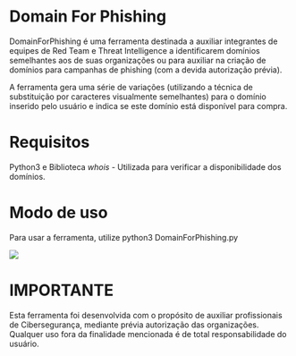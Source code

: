 <div>
  <h1>Domain For Phishing</h1>
  <p>DomainForPhishing é uma ferramenta destinada a auxiliar integrantes de equipes de Red Team e Threat Intelligence a identificarem domínios semelhantes aos de suas organizações ou para auxiliar na criação de domínios para campanhas de phishing (com a devida autorização prévia).</p>
  <p>A ferramenta gera uma série de variações (utilizando a técnica de substituição por caracteres visualmente semelhantes) para o domínio inserido pelo usuário e indica se este domínio está disponível para compra.</p>
</div>
<div>
  <h1>Requisitos</h1> 
  <p>Python3 e Biblioteca <i>whois</i> - Utilizada para verificar a disponibilidade dos domínios.</p> 
</div>
<div>
  <h1>Modo de uso</h1>
  <p>Para usar a ferramenta, utilize python3 DomainForPhishing.py</p>
  <img src="https://github.com/Gabrielzw7/DomainForPhishing/assets/75531871/8fa89f54-4244-47cc-9783-51d12e744f86">
</div>
<div>
  <h1>IMPORTANTE</h1>
  <p>Esta ferramenta foi desenvolvida com o propósito de auxiliar profissionais de Cibersegurança, mediante prévia autorização das organizações. Qualquer uso fora da finalidade mencionada é de total responsabilidade do usuário.</p> 
</div>
